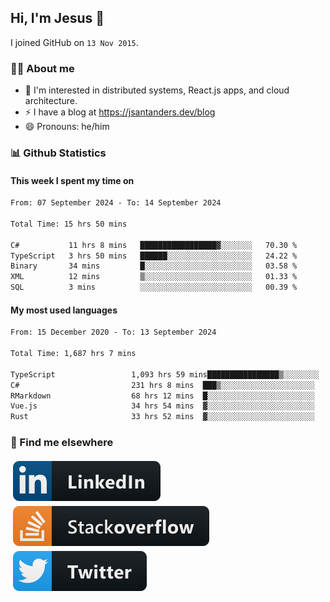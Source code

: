 ## Hi, I'm Jesus 👋

I joined GitHub on `13 Nov 2015`.

<!-- Talking about you -->

### 👨‍💻 About me

- 👦 I'm interested in distributed systems, React.js apps, and cloud architecture.
- ⚡️ I have a blog at <https://jsantanders.dev/blog>
- 😄 Pronouns: he/him

### 📊 Github Statistics

#### This week I spent my time on

<!--START_SECTION:weekly-->

```txt
From: 07 September 2024 - To: 14 September 2024

Total Time: 15 hrs 50 mins

C#           11 hrs 8 mins   █████████████████▓░░░░░░░   70.30 %
TypeScript   3 hrs 50 mins   ██████░░░░░░░░░░░░░░░░░░░   24.22 %
Binary       34 mins         █░░░░░░░░░░░░░░░░░░░░░░░░   03.58 %
XML          12 mins         ▒░░░░░░░░░░░░░░░░░░░░░░░░   01.33 %
SQL          3 mins          ░░░░░░░░░░░░░░░░░░░░░░░░░   00.39 %
```

<!--END_SECTION:weekly-->

#### My most used languages

<!--START_SECTION:alltime-->

```txt
From: 15 December 2020 - To: 13 September 2024

Total Time: 1,687 hrs 7 mins

TypeScript                 1,093 hrs 59 mins████████████████▒░░░░░░░░   64.84 %
C#                         231 hrs 8 mins  ███▒░░░░░░░░░░░░░░░░░░░░░   13.70 %
RMarkdown                  68 hrs 12 mins  █░░░░░░░░░░░░░░░░░░░░░░░░   04.04 %
Vue.js                     34 hrs 54 mins  ▓░░░░░░░░░░░░░░░░░░░░░░░░   02.07 %
Rust                       33 hrs 52 mins  ▓░░░░░░░░░░░░░░░░░░░░░░░░   02.01 %
```

<!--END_SECTION:alltime-->

### 📢 Find me elsewhere

<p>
  <a target="_blank" href="https://linkedin.com/in/jsantanders">
    <img src="https://github.com/jsantanders/jsantanders/blob/master/img/linkedin.svg" alt="LinkedIn" style="vertical-align:top; margin:4px">
  </a>
  
  <a target="_blank" href="https://stackoverflow.com/users/7318331/jesus-santander">
    <img src="https://github.com/jsantanders/jsantanders/blob/master/img/stackoverflow.svg" alt="StackOverflow" style="vertical-align:top; margin:4px">
  </a>
  
  <a target="_blank" href="http://twitter.com/jsantanders">
    <img src="https://github.com/jsantanders/jsantanders/blob/master/img/twitter.svg" alt="Twitter" style="vertical-align:top; margin:4px">
  </a>
</p>
